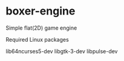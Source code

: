 # boxer-engine
Simple flat(2D) game engine

Required Linux packages

lib64ncurses5-dev
libgtk-3-dev
libpulse-dev
